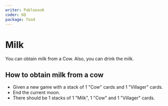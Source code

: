 ```yaml
---
writer: Pabloooo6
coder: 6Q
package: food
---
```


# Milk

You can obtain milk from a Cow.
Also, you can drink the milk.

## How to obtain milk from a cow

 * Given a new game with a stack of 1 "Cow" cards and 1 "Villager" cards.
 * End the current moon.
 * There should be 1 stacks of 1 "Milk", 1 "Cow" and 1 "Villager" cards.
